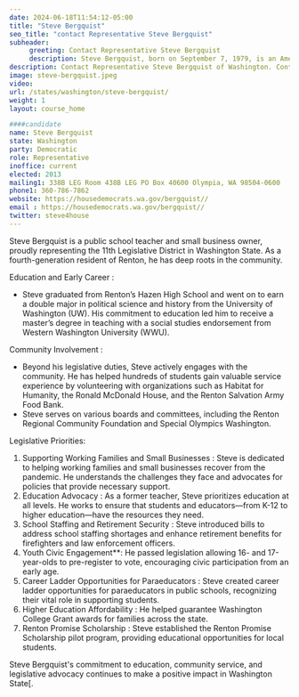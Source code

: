 ```yaml
---
date: 2024-06-18T11:54:12-05:00
title: "Steve Bergquist"
seo_title: "contact Representative Steve Bergquist"
subheader:
     greeting: Contact Representative Steve Bergquist
     description: Steve Bergquist, born on September 7, 1979, is an American politician affiliated with the Democratic Party. He assumed office as a member of the Washington House of Representatives, representing District 11-Position 2, on January 14, 2013.
description: Contact Representative Steve Bergquist of Washington. Contact information for Steve Bergquist includes email address, phone number, and mailing address.
image: steve-bergquist.jpeg
video:
url: /states/washington/steve-bergquist/
weight: 1
layout: course_home

####candidate
name: Steve Bergquist
state: Washington
party: Democratic
role: Representative
inoffice: current
elected: 2013
mailing1: 338B LEG Room 438B LEG PO Box 40600 Olympia, WA 98504-0600
phone1: 360-786-7862
website: https://housedemocrats.wa.gov/bergquist//
email : https://housedemocrats.wa.gov/bergquist//
twitter: steve4house
---
```

Steve Bergquist is a public school teacher and small business owner, proudly representing the 11th Legislative District in Washington State. As a fourth-generation resident of Renton, he has deep roots in the community.

Education and Early Career :
- Steve graduated from Renton’s Hazen High School and went on to earn a double major in political science and history from the University of Washington (UW). His commitment to education led him to receive a master’s degree in teaching with a social studies endorsement from Western Washington University (WWU).

Community Involvement :
- Beyond his legislative duties, Steve actively engages with the community. He has helped hundreds of students gain valuable service experience by volunteering with organizations such as Habitat for Humanity, the Ronald McDonald House, and the Renton Salvation Army Food Bank.
- Steve serves on various boards and committees, including the Renton Regional Community Foundation and Special Olympics Washington.

Legislative Priorities:
1. Supporting Working Families and Small Businesses : Steve is dedicated to helping working families and small businesses recover from the pandemic. He understands the challenges they face and advocates for policies that provide necessary support.
2. Education Advocacy : As a former teacher, Steve prioritizes education at all levels. He works to ensure that students and educators—from K-12 to higher education—have the resources they need.
3. School Staffing and Retirement Security : Steve introduced bills to address school staffing shortages and enhance retirement benefits for firefighters and law enforcement officers.
4. Youth Civic Engagement**: He passed legislation allowing 16- and 17-year-olds to pre-register to vote, encouraging civic participation from an early age.
5. Career Ladder Opportunities for Paraeducators : Steve created career ladder opportunities for paraeducators in public schools, recognizing their vital role in supporting students.
6. Higher Education Affordability : He helped guarantee Washington College Grant awards for families across the state.
7. Renton Promise Scholarship : Steve established the Renton Promise Scholarship pilot program, providing educational opportunities for local students.

Steve Bergquist's commitment to education, community service, and legislative advocacy continues to make a positive impact in Washington State[.
